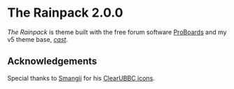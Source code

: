 # The Rainpack 2.0.0
*The Rainpack* is theme built with the free forum software [ProBoards](https://proboards.com/) and my v5 theme base, [*cast*](https://github.com/elli-mccale/pbt-cast).

## Acknowledgements
Special thanks to [Smangii](http://smangii.proboards.com/user/1) for his [ClearUBBC icons](http://smangii.proboards.com/thread/38879/clearubbc-icons-perfect-any-theme).
